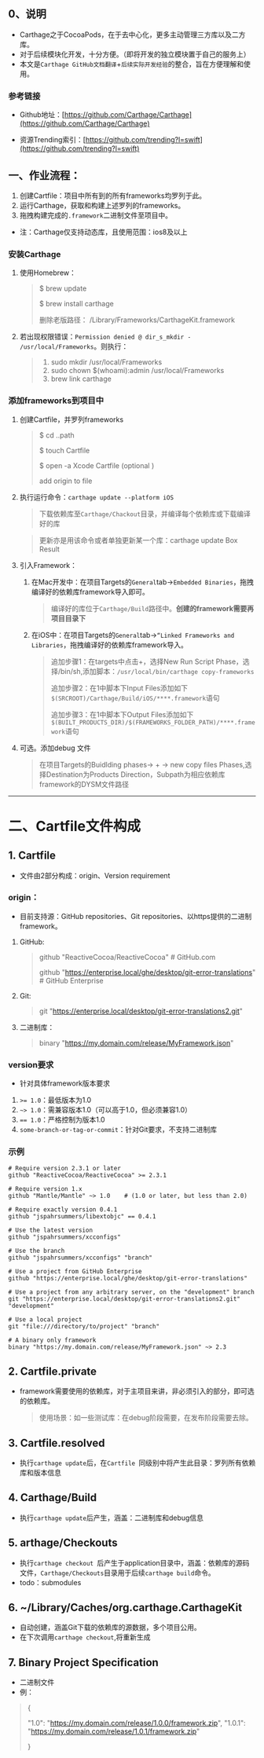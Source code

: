 ## 0、说明

* Carthage之于CocoaPods，在于去中心化，更多主动管理三方库以及二方库。
* 对于后续模块化开发，十分方便。（即将开发的独立模块置于自己的服务上）
* 本文是`Carthage GitHub文档翻译`+`后续实际开发经验`的整合，旨在方便理解和使用。

### 参考链接

* Github地址：[https://github.com/Carthage/Carthage](https://github.com/Carthage/Carthage)

* 资源Trending索引：[https://github.com/trending?l=swift](https://github.com/trending?l=swift)


## 一、作业流程：

1. 创建Cartfile：项目中所有到的所有frameworks均罗列于此。
2. 运行Carthage，获取和构建上述罗列的frameworks。
3. 拖拽构建完成的`.framework`二进制文件至项目中。

* 注：Carthage仅支持动态库，且使用范围：ios8及以上


### 安装Carthage

1. 使用Homebrew：

	> $ brew update
	>
	> $ brew install carthage
	>
	> 删除老版路径： /Library/Frameworks/CarthageKit.framework
	
2. 若出现权限错误：`Permission denied @ dir_s_mkdir - /usr/local/Frameworks`。则执行：

	> 1. sudo mkdir /usr/local/Frameworks
	> 2. sudo chown $(whoami):admin /usr/local/Frameworks
	> 3. brew link carthage
	
### 添加frameworks到项目中

1. 创建Cartfile，并罗列frameworks

	> $ cd ..path
	>
	> $ touch Cartfile
	>
	> $  open -a Xcode Cartfile (optional )
	> 
	> add origin to file
2. 执行运行命令：`carthage update --platform iOS`

	> 下载依赖库至`Carthage/Chackout`目录，并编译每个依赖库或下载编译好的库
	
	> 更新亦是用该命令或者单独更新某一个库：carthage update Box Result
	
3. 引入Framework：

	1. 在Mac开发中：在项目Targets的`General`tab->`Embedded Binaries`，拖拽编译好的依赖库framework导入即可。

		> 编译好的库位于`Carthage/Build`路径中。**创建的framework需要再项目目录下**
		
	2. 在iOS中：在项目Targets的`General`tab->`“Linked Frameworks and Libraries`，拖拽编译好的依赖库framework导入。

		> 追加步骤1：在targets中点击+，选择New Run Script Phase，选择/bin/sh,添加脚本：``/usr/local/bin/carthage copy-frameworks``
		> 
		> 追加步骤2：在1中脚本下Input Files添加如下`$(SRCROOT)/Carthage/Build/iOS/****.framework`语句
		> 
		> 追加步骤3：在1中脚本下Output Files添加如下`$(BUILT_PRODUCTS_DIR)/$(FRAMEWORKS_FOLDER_PATH)/****.framework`语句
	
4. 可选。添加debug 文件

	> 在项目Targets的Buidlding phases-> + -> new copy files Phases,选择Destination为Products Direction，Subpath为相应依赖库framework的DYSM文件路径

---

# 二、Cartfile文件构成

## 1. Cartfile

* 文件由2部分构成：origin、Version requirement

### origin：

* 目前支持源：GitHub repositories、Git repositories、以https提供的二进制framework。

1. GitHub:

	> github "ReactiveCocoa/ReactiveCocoa" # GitHub.com
	>
	> github "https://enterprise.local/ghe/desktop/git-error-translations" # GitHub Enterprise

2. Git:

	> git "https://enterprise.local/desktop/git-error-translations2.git"
3. 二进制库：
	> binary "https://my.domain.com/release/MyFramework.json"
	
### version要求
* 针对具体framework版本要求

1. `>= 1.0`：最低版本为1.0
2. `~> 1.0`：需兼容版本1.0（可以高于1.0，但必须兼容1.0）
3. `== 1.0`：严格控制为版本1.0
4. `some-branch-or-tag-or-commit`：针对Git要求，不支持二进制库

### 示例

```
# Require version 2.3.1 or later
github "ReactiveCocoa/ReactiveCocoa" >= 2.3.1

# Require version 1.x
github "Mantle/Mantle" ~> 1.0    # (1.0 or later, but less than 2.0)

# Require exactly version 0.4.1
github "jspahrsummers/libextobjc" == 0.4.1

# Use the latest version
github "jspahrsummers/xcconfigs"

# Use the branch
github "jspahrsummers/xcconfigs" "branch"

# Use a project from GitHub Enterprise
github "https://enterprise.local/ghe/desktop/git-error-translations"

# Use a project from any arbitrary server, on the "development" branch
git "https://enterprise.local/desktop/git-error-translations2.git" "development"

# Use a local project
git "file:///directory/to/project" "branch"

# A binary only framework
binary "https://my.domain.com/release/MyFramework.json" ~> 2.3
```
	
## 2. Cartfile.private

* framework需要使用的依赖库，对于主项目来讲，非必须引入的部分，即可选的依赖库。

	> 使用场景：如一些测试库：在debug阶段需要，在发布阶段需要去除。

## 3. Cartfile.resolved

* 执行`carthage update`后，在`Cartfile `同级别中将产生此目录：罗列所有依赖库和版本信息

## 4. Carthage/Build

* 执行`carthage update`后产生，涵盖：二进制库和debug信息

## 5. arthage/Checkouts

* 执行`carthage checkout `后产生于application目录中，涵盖：依赖库的源码文件，`Carthage/Checkouts`目录用于后续`carthage build`命令。
* todo：submodules

## 6. ~/Library/Caches/org.carthage.CarthageKit

* 自动创建，涵盖Git下载的依赖库的源数据，多个项目公用。
* 在下次调用`carthage checkout`,将重新生成

## 7. Binary Project Specification

* 二进制文件
* 例：

> 
> {
>	
>"1.0": "https://my.domain.com/release/1.0.0/framework.zip",
>	"1.0.1": "https://my.domain.com/release/1.0.1/framework.zip"
>
> }
